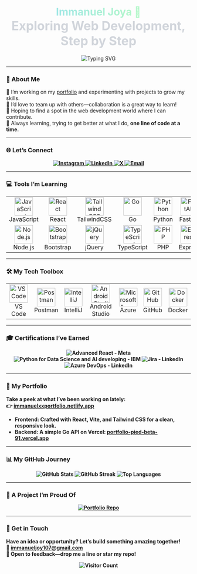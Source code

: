    <!-- A coustom Header with subtle gradient and minimalist animation -->       
<h1 align="center">  
  <span style="background: linear-gradient(90deg, #A0E7E5, #B4F8C8); -webkit-background-clip: text; -webkit-text-fill-color: transparent;">    
    Immanuel Joya 🌌  
  </span> <br/>
  <span style="font-size: 1.2em; color: #D1D5DB;">Exploring Web Development, Step by Step</span>  
</h1>

<p align="center">
<img 
  src="https://readme-typing-svg.herokuapp.com?font=Fira+Code&size=20&color=FFD700&weight=700&center=true&vCenter=true&width=500&lines=Exploring+the+World+of+Code;Turning+Coffee+into+Software;Building+the+Future,+Bit+by+Bit" 
  alt="Typing SVG" 
/>
</p>

---

### 🌱 About Me  
🔭 I’m working on my <a href="https://immanuelxxportfolio.netlify.app" target="_blank">portfolio</a> and experimenting with projects to grow my skills.<br/>
👯 I’d love to team up with others—collaboration is a great way to learn!<br/>
🤝 Hoping to find a spot in the web development world where I can contribute.<br/>
🌿 Always learning, trying to get better at what I do, <strong>one line of code at a time.<strong/><br/>

---

### 🌐 Let’s Connect
<p align="center">
  <a href="https://instagram.com/immanuel__joy" target="_blank">
    <img src="https://img.shields.io/badge/Instagram-%23E4405F.svg?logo=Instagram&logoColor=white&style=flat-square" alt="Instagram" />
  </a>
  <a href="https://www.linkedin.com/in/immanuel-joy-178b66294/" target="_blank">
    <img src="https://img.shields.io/badge/LinkedIn-%230077B5.svg?logo=linkedin&logoColor=white&style=flat-square" alt="LinkedIn" />
  </a>
  <a href="https://x.com/ImmanuelJoy17" target="_blank">
    <img src="https://img.shields.io/badge/X-%23000000.svg?logo=X&logoColor=white&style=flat-square" alt="X" />
  </a>
  <a href="mailto:immanueljoy107@gmail.com">
    <img src="https://img.shields.io/badge/Email-%23D14836.svg?logo=gmail&logoColor=white&style=flat-square" alt="Email" />
  </a>
</p>

---

### 💻 Tools I’m Learning

<table align="center">
  <tr>
    <td align="center">
      <img src="https://cdn.jsdelivr.net/npm/devicon@2.15.1/icons/javascript/javascript-original.svg" alt="JavaScript" width="50" height="50" /><br>JavaScript
    </td>
    <td align="center">
      <img src="https://cdn.jsdelivr.net/npm/devicon@2.15.1/icons/react/react-original.svg" alt="React" width="50" height="50" /><br>React
    </td>
    <td align="center">
      <img src="https://cdn.jsdelivr.net/npm/devicon@2.15.1/icons/tailwindcss/tailwindcss-plain.svg" alt="Tailwind CSS" width="50" height="50" /><br>TailwindCSS
    </td>
    <td align="center">
      <img src="https://cdn.jsdelivr.net/npm/devicon@2.15.1/icons/go/go-original.svg" alt="Go" width="50" height="50" /><br>Go
    </td>
    <td align="center">
      <img src="https://cdn.jsdelivr.net/npm/devicon@2.15.1/icons/python/python-original.svg" alt="Python" width="50" height="50" /><br>Python
    </td>
    <td align="center">
      <img src="https://cdn.jsdelivr.net/npm/devicon@2.15.1/icons/fastapi/fastapi-plain.svg" alt="FastAPI" width="50" height="50" /><br>FastAPI
    </td>
    <td align="center">
      <img src="https://cdn.jsdelivr.net/npm/devicon@2.15.1/icons/html5/html5-original.svg" alt="HTML5" width="50" height="50" /><br>HTML
    </td>
    <td align="center">
      <img src="https://cdn.jsdelivr.net/npm/devicon@2.15.1/icons/css3/css3-original.svg" alt="CSS3" width="50" height="50" /><br>CSS
    </td>
  </tr>
  <tr>
    <td align="center">
      <img src="https://cdn.jsdelivr.net/npm/devicon@2.15.1/icons/nodejs/nodejs-original.svg" alt="Node.js" width="50" height="50" /><br>Node.js
    </td>
    <td align="center">
      <img src="https://cdn.jsdelivr.net/npm/devicon@2.15.1/icons/bootstrap/bootstrap-plain.svg" alt="Bootstrap" width="50" height="50" /><br>Bootstrap
    </td>
    <td align="center">
      <img src="https://cdn.jsdelivr.net/npm/devicon@2.15.1/icons/jquery/jquery-original.svg" alt="jQuery" width="50" height="50" /><br>jQuery
    </td>
    <td align="center">
      <img src="https://cdn.jsdelivr.net/npm/devicon@2.15.1/icons/typescript/typescript-original.svg" alt="TypeScript" width="50" height="50" /><br>TypeScript
    </td>
    <td align="center">
      <img src="https://cdn.jsdelivr.net/npm/devicon@2.15.1/icons/php/php-original.svg" alt="PHP" width="50" height="50" /><br>PHP
    </td>
    <td align="center">
      <img src="https://cdn.jsdelivr.net/npm/devicon@2.15.1/icons/express/express-original.svg" alt="Express" width="50" height="50" /><br>Express
    </td>
    <td align="center">
      <img src="https://cdn.jsdelivr.net/npm/devicon@2.15.1/icons/mysql/mysql-original.svg" alt="MySQL" width="50" height="50" /><br>MySQL
    </td>
    <td align="center">
      <img src="https://cdn.jsdelivr.net/npm/devicon@2.15.1/icons/figma/figma-original.svg" alt="Figma" width="50" height="50" /><br>Figma
    </td>
  </tr>
</table>

---

### 🛠️ My Tech Toolbox

<table align="center">
  <tr>
    <td align="center">
      <img src="https://cdn.jsdelivr.net/npm/devicon@latest/icons/vscode/vscode-original.svg" alt="VS Code" width="50" height="50" /><br>VS Code
    </td>
    <td align="center">
      <img src="https://cdn.jsdelivr.net/npm/devicon@latest/icons/postman/postman-original.svg" alt="Postman" width="50" height="50" /><br>Postman
    </td>
    <td align="center">
      <img src="https://cdn.jsdelivr.net/npm/devicon@latest/icons/intellij/intellij-original.svg" alt="IntelliJ" width="50" height="50" /><br>IntelliJ
    </td>
    <td align="center">
      <img src="https://cdn.jsdelivr.net/npm/devicon@latest/icons/androidstudio/androidstudio-original.svg" alt="Android Studio" width="50" height="50" /><br>Android Studio
    </td>
    <td align="center">
      <img src="https://cdn.jsdelivr.net/npm/devicon@latest/icons/azure/azure-original.svg" alt="Microsoft Azure" width="50" height="50" /><br>Azure
    </td>
    <td align="center">
      <img src="https://cdn.jsdelivr.net/npm/devicon@latest/icons/github/github-original.svg" alt="GitHub" width="50" height="50" /><br>GitHub
    </td>
    <td align="center">
      <img src="https://cdn.jsdelivr.net/npm/devicon@latest/icons/docker/docker-original.svg" alt="Docker" width="50" height="50" /><br>Docker
    </td>
  </tr>
</table>


---

### 🎓 Certifications I’ve Earned
<p align="center">
  <img src="https://img.shields.io/badge/Advanced%20React-Meta-%2300ADD8.svg?style=flat-square&logo=react&logoColor=white" alt="Advanced React - Meta" /> 
<img src="https://img.shields.io/badge/Python%20for%20Data%20Science%20and%20AI%20developing-IBM-%233670A0.svg?style=flat-square&logo=python&logoColor=ffdd54" alt="Python for Data Science and AI developing - IBM" />  <img src="https://img.shields.io/badge/Jira-LinkedIn-%230077B5.svg?style=flat-square&logo=linkedin&logoColor=white" alt="Jira - LinkedIn" />
  <img src="https://img.shields.io/badge/Azure%20DevOps-LinkedIn-%230077B5.svg?style=flat-square&logo=linkedin&logoColor=white" alt="Azure DevOps - LinkedIn" />
</p>

---

### 🌟 My Portfolio
Take a peek at what I’ve been working on lately:<br/>
👉 <a href="https://immanuelxxportfolio.netlify.app" target="_blank">immanuelxxportfolio.netlify.app</a>  
- **Frontend**: Crafted with React, Vite, and Tailwind CSS for a clean, responsive look.  
- **Backend**: A simple Go API on Vercel: <a href="https://portfolio-pied-beta-91.vercel.app" target="_blank">portfolio-pied-beta-91.vercel.app</a>

---

### 📊 My GitHub Journey
<p align="center">
  <img src="https://github-readme-stats.vercel.app/api?username=ImmanuelJoya&show_icons=true&theme=dracula&hide_border=true&bg_color=1F2227" alt="GitHub Stats" />
  <img src="https://github-readme-streak-stats.herokuapp.com/?user=ImmanuelJoya&theme=dracula&hide_border=true&background=1F2227" alt="GitHub Streak" />
  <img src="https://github-readme-stats.vercel.app/api/top-langs/?username=ImmanuelJoya&layout=compact&theme=dracula&hide_border=true&bg_color=1F2227" alt="Top Languages" />
</p>

---

### 🔧 A Project I’m Proud Of
<p align="center">
  <a href="https://github.com/ImmanuelJoya/Portfolio_">
    <img src="https://github-readme-stats.vercel.app/api/pin/?username=ImmanuelJoya&repo=Portfolio&theme=dracula&hide_border=true&bg_color=1F2227" alt="Portfolio Repo" />
  </a>
</p>

---

### 🌌 Get in Touch
Have an idea or opportunity? Let’s build something amazing together!<br/>
📧 <a href="mailto:immanueljoy107@gmail.com">immanueljoy107@gmail.com</a>  
💬 Open to feedback—drop me a line or star my repo!

<p align="center">
  <img src="https://visitcount.itsvg.in/api?id=ImmanuelJoya&icon=0&color=9" alt="Visitor Count" />
</p>
<!-- Made with curiosity and a lot of coffee -->
